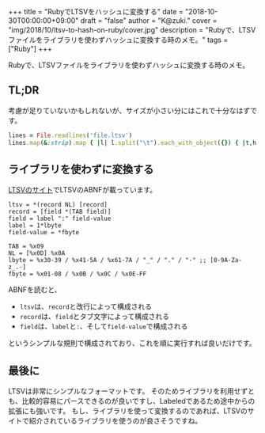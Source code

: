 +++
title = "RubyでLTSVをハッシュに変換する"
date = "2018-10-30T00:00:00+09:00"
draft = "false"
author = "K@zuki."
cover = "img/2018/10/ltsv-to-hash-on-ruby/cover.jpg"
description = "Rubyで、LTSVファイルをライブラリを使わずハッシュに変換する時のメモ。"
tags = ["Ruby"]
+++

Rubyで、LTSVファイルをライブラリを使わずハッシュに変換する時のメモ。

## TL;DR
考慮が足りていないかもしれないが、サイズが小さい分にはこれで十分なはずです。

```ruby
lines = File.readlines('file.ltsv')
lines.map(&:strip).map { |l| l.split("\t").each_with_object({}) { |t,h| k,v = t.split(':'); h[k] = v } }
```

## ライブラリを使わずに変換する
[LTSVのサイト](http://ltsv.org/)でLTSVのABNFが載っています。

```abnf
ltsv = *(record NL) [record]
record = [field *(TAB field)]
field = label ":" field-value
label = 1*lbyte
field-value = *fbyte

TAB = %x09
NL = [%x0D] %x0A
lbyte = %x30-39 / %x41-5A / %x61-7A / "_" / "." / "-" ;; [0-9A-Za-z_.-]
fbyte = %x01-08 / %x0B / %x0C / %x0E-FF
```

ABNFを読むと、

* `ltsv`は、`record`と改行によって構成される
* `record`は、`field`とタブ文字によって構成される
* `field`は、`label`と`:`、そして`field-value`で構成される

というシンプルな規則で構成されており、これを順に実行すれば良いだけです。

## 最後に
LTSVは非常にシンプルなフォーマットです。
そのためライブラリを利用せずとも、比較的容易にパースできるのが良いですし、Labeledであるため途中からの拡張にも強いです。
もし、ライブラリを使って変換するのであれば、LTSVのサイトで紹介されているライブラリを使うのが良さそうですね。
